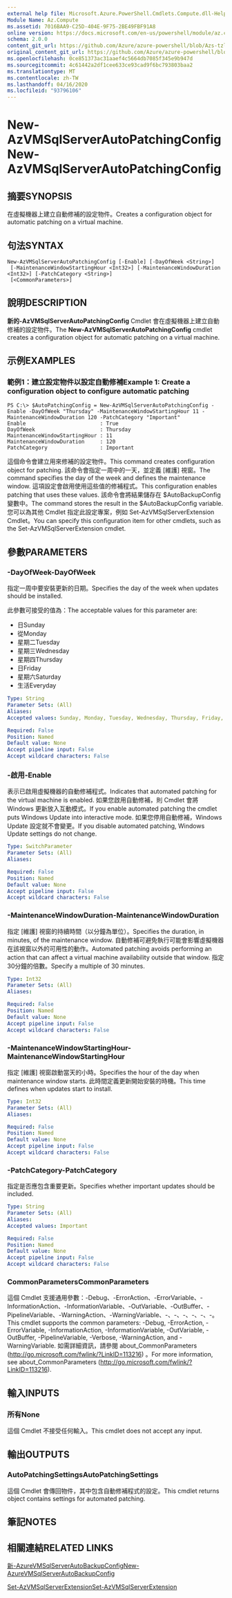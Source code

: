 ```yaml
---
external help file: Microsoft.Azure.PowerShell.Cmdlets.Compute.dll-Help-Help.xml
Module Name: Az.Compute
ms.assetid: 7016BAA9-C25D-404E-9F75-2BE49FBF91A8
online version: https://docs.microsoft.com/en-us/powershell/module/az.compute/new-azvmsqlserverautopatchingconfig
schema: 2.0.0
content_git_url: https://github.com/Azure/azure-powershell/blob/Azs-tzl/src/Compute/Compute/help/New-AzVMSqlServerAutoPatchingConfig.md
original_content_git_url: https://github.com/Azure/azure-powershell/blob/Azs-tzl/src/Compute/Compute/help/New-AzVMSqlServerAutoPatchingConfig.md
ms.openlocfilehash: 0ce851373ac31aaef4c5664db7085f345e9b947d
ms.sourcegitcommit: 4c61442a2df1cee633ce93cad9f6bc793803baa2
ms.translationtype: MT
ms.contentlocale: zh-TW
ms.lasthandoff: 04/16/2020
ms.locfileid: "93796106"
---
```

# <span data-ttu-id="3fb4a-101">New-AzVMSqlServerAutoPatchingConfig</span><span class="sxs-lookup"><span data-stu-id="3fb4a-101">New-AzVMSqlServerAutoPatchingConfig</span></span>

## <span data-ttu-id="3fb4a-102">摘要</span><span class="sxs-lookup"><span data-stu-id="3fb4a-102">SYNOPSIS</span></span>
<span data-ttu-id="3fb4a-103">在虛擬機器上建立自動修補的設定物件。</span><span class="sxs-lookup"><span data-stu-id="3fb4a-103">Creates a configuration object for automatic patching on a virtual machine.</span></span>

## <span data-ttu-id="3fb4a-104">句法</span><span class="sxs-lookup"><span data-stu-id="3fb4a-104">SYNTAX</span></span>

```
New-AzVMSqlServerAutoPatchingConfig [-Enable] [-DayOfWeek <String>]
 [-MaintenanceWindowStartingHour <Int32>] [-MaintenanceWindowDuration <Int32>] [-PatchCategory <String>]
 [<CommonParameters>]
```

## <span data-ttu-id="3fb4a-105">說明</span><span class="sxs-lookup"><span data-stu-id="3fb4a-105">DESCRIPTION</span></span>
<span data-ttu-id="3fb4a-106">**新的-AzVMSqlServerAutoPatchingConfig** Cmdlet 會在虛擬機器上建立自動修補的設定物件。</span><span class="sxs-lookup"><span data-stu-id="3fb4a-106">The **New-AzVMSqlServerAutoPatchingConfig** cmdlet creates a configuration object for automatic patching on a virtual machine.</span></span>

## <span data-ttu-id="3fb4a-107">示例</span><span class="sxs-lookup"><span data-stu-id="3fb4a-107">EXAMPLES</span></span>

### <span data-ttu-id="3fb4a-108">範例1：建立設定物件以設定自動修補</span><span class="sxs-lookup"><span data-stu-id="3fb4a-108">Example 1: Create a configuration object to configure automatic patching</span></span>
```
PS C:\> $AutoPatchingConfig = New-AzVMSqlServerAutoPatchingConfig -Enable -DayOfWeek "Thursday" -MaintenanceWindowStartingHour 11 -MaintenanceWindowDuration 120 -PatchCategory "Important"
Enable                        : True
DayOfWeek                     : Thursday
MaintenanceWindowStartingHour : 11
MaintenanceWindowDuration     : 120
PatchCategory                 : Important
```

<span data-ttu-id="3fb4a-109">這個命令會建立用來修補的設定物件。</span><span class="sxs-lookup"><span data-stu-id="3fb4a-109">This command creates configuration object for patching.</span></span>
<span data-ttu-id="3fb4a-110">該命令會指定一周中的一天，並定義 [維護] 視窗。</span><span class="sxs-lookup"><span data-stu-id="3fb4a-110">The command specifies the day of the week and defines the maintenance window.</span></span>
<span data-ttu-id="3fb4a-111">這項設定會啟用使用這些值的修補程式。</span><span class="sxs-lookup"><span data-stu-id="3fb4a-111">This configuration enables patching that uses these values.</span></span>
<span data-ttu-id="3fb4a-112">該命令會將結果儲存在 $AutoBackupConfig 變數中。</span><span class="sxs-lookup"><span data-stu-id="3fb4a-112">The command stores the result in the $AutoBackupConfig variable.</span></span>
<span data-ttu-id="3fb4a-113">您可以為其他 Cmdlet 指定此設定專案，例如 Set-AzVMSqlServerExtension Cmdlet。</span><span class="sxs-lookup"><span data-stu-id="3fb4a-113">You can specify this configuration item for other cmdlets, such as the Set-AzVMSqlServerExtension cmdlet.</span></span>

## <span data-ttu-id="3fb4a-114">參數</span><span class="sxs-lookup"><span data-stu-id="3fb4a-114">PARAMETERS</span></span>

### <span data-ttu-id="3fb4a-115">-DayOfWeek</span><span class="sxs-lookup"><span data-stu-id="3fb4a-115">-DayOfWeek</span></span>
<span data-ttu-id="3fb4a-116">指定一周中要安裝更新的日期。</span><span class="sxs-lookup"><span data-stu-id="3fb4a-116">Specifies the day of the week when updates should be installed.</span></span>

<span data-ttu-id="3fb4a-117">此參數可接受的值為：</span><span class="sxs-lookup"><span data-stu-id="3fb4a-117">The acceptable values for this parameter are:</span></span>

- <span data-ttu-id="3fb4a-118">日</span><span class="sxs-lookup"><span data-stu-id="3fb4a-118">Sunday</span></span>
- <span data-ttu-id="3fb4a-119">從</span><span class="sxs-lookup"><span data-stu-id="3fb4a-119">Monday</span></span>
- <span data-ttu-id="3fb4a-120">星期二</span><span class="sxs-lookup"><span data-stu-id="3fb4a-120">Tuesday</span></span>
- <span data-ttu-id="3fb4a-121">星期三</span><span class="sxs-lookup"><span data-stu-id="3fb4a-121">Wednesday</span></span>
- <span data-ttu-id="3fb4a-122">星期四</span><span class="sxs-lookup"><span data-stu-id="3fb4a-122">Thursday</span></span>
- <span data-ttu-id="3fb4a-123">日</span><span class="sxs-lookup"><span data-stu-id="3fb4a-123">Friday</span></span>
- <span data-ttu-id="3fb4a-124">星期六</span><span class="sxs-lookup"><span data-stu-id="3fb4a-124">Saturday</span></span>
- <span data-ttu-id="3fb4a-125">生活</span><span class="sxs-lookup"><span data-stu-id="3fb4a-125">Everyday</span></span>

```yaml
Type: String
Parameter Sets: (All)
Aliases: 
Accepted values: Sunday, Monday, Tuesday, Wednesday, Thursday, Friday, Saturday, Everyday

Required: False
Position: Named
Default value: None
Accept pipeline input: False
Accept wildcard characters: False
```

### <span data-ttu-id="3fb4a-126">-啟用</span><span class="sxs-lookup"><span data-stu-id="3fb4a-126">-Enable</span></span>
<span data-ttu-id="3fb4a-127">表示已啟用虛擬機器的自動修補程式。</span><span class="sxs-lookup"><span data-stu-id="3fb4a-127">Indicates that automated patching for the virtual machine is enabled.</span></span>
<span data-ttu-id="3fb4a-128">如果您啟用自動修補，則 Cmdlet 會將 Windows 更新放入互動模式。</span><span class="sxs-lookup"><span data-stu-id="3fb4a-128">If you enable automated patching the cmdlet puts Windows Update into interactive mode.</span></span>
<span data-ttu-id="3fb4a-129">如果您停用自動修補，Windows Update 設定就不會變更。</span><span class="sxs-lookup"><span data-stu-id="3fb4a-129">If you disable automated patching, Windows Update settings do not change.</span></span>

```yaml
Type: SwitchParameter
Parameter Sets: (All)
Aliases: 

Required: False
Position: Named
Default value: None
Accept pipeline input: False
Accept wildcard characters: False
```

### <span data-ttu-id="3fb4a-130">-MaintenanceWindowDuration</span><span class="sxs-lookup"><span data-stu-id="3fb4a-130">-MaintenanceWindowDuration</span></span>
<span data-ttu-id="3fb4a-131">指定 [維護] 視窗的持續時間（以分鐘為單位）。</span><span class="sxs-lookup"><span data-stu-id="3fb4a-131">Specifies the duration, in minutes, of the maintenance window.</span></span>
<span data-ttu-id="3fb4a-132">自動修補可避免執行可能會影響虛擬機器在該視窗以外的可用性的動作。</span><span class="sxs-lookup"><span data-stu-id="3fb4a-132">Automated patching avoids performing an action that can affect a virtual machine availability outside that window.</span></span>
<span data-ttu-id="3fb4a-133">指定30分鐘的倍數。</span><span class="sxs-lookup"><span data-stu-id="3fb4a-133">Specify a multiple of 30 minutes.</span></span>

```yaml
Type: Int32
Parameter Sets: (All)
Aliases: 

Required: False
Position: Named
Default value: None
Accept pipeline input: False
Accept wildcard characters: False
```

### <span data-ttu-id="3fb4a-134">-MaintenanceWindowStartingHour</span><span class="sxs-lookup"><span data-stu-id="3fb4a-134">-MaintenanceWindowStartingHour</span></span>
<span data-ttu-id="3fb4a-135">指定 [維護] 視窗啟動當天的小時。</span><span class="sxs-lookup"><span data-stu-id="3fb4a-135">Specifies the hour of the day when maintenance window starts.</span></span>
<span data-ttu-id="3fb4a-136">此時間定義更新開始安裝的時機。</span><span class="sxs-lookup"><span data-stu-id="3fb4a-136">This time defines when updates start to install.</span></span>

```yaml
Type: Int32
Parameter Sets: (All)
Aliases: 

Required: False
Position: Named
Default value: None
Accept pipeline input: False
Accept wildcard characters: False
```

### <span data-ttu-id="3fb4a-137">-PatchCategory</span><span class="sxs-lookup"><span data-stu-id="3fb4a-137">-PatchCategory</span></span>
<span data-ttu-id="3fb4a-138">指定是否應包含重要更新。</span><span class="sxs-lookup"><span data-stu-id="3fb4a-138">Specifies whether important updates should be included.</span></span>

```yaml
Type: String
Parameter Sets: (All)
Aliases: 
Accepted values: Important

Required: False
Position: Named
Default value: None
Accept pipeline input: False
Accept wildcard characters: False
```

### <span data-ttu-id="3fb4a-139">CommonParameters</span><span class="sxs-lookup"><span data-stu-id="3fb4a-139">CommonParameters</span></span>
<span data-ttu-id="3fb4a-140">這個 Cmdlet 支援通用參數：-Debug、-ErrorAction、-ErrorVariable、-InformationAction、-InformationVariable、-OutVariable、-OutBuffer、-PipelineVariable、-WarningAction、-WarningVariable、-、-、-、-、-、-。</span><span class="sxs-lookup"><span data-stu-id="3fb4a-140">This cmdlet supports the common parameters: -Debug, -ErrorAction, -ErrorVariable, -InformationAction, -InformationVariable, -OutVariable, -OutBuffer, -PipelineVariable, -Verbose, -WarningAction, and -WarningVariable.</span></span> <span data-ttu-id="3fb4a-141">如需詳細資訊，請參閱 about_CommonParameters (http://go.microsoft.com/fwlink/?LinkID=113216) 。</span><span class="sxs-lookup"><span data-stu-id="3fb4a-141">For more information, see about_CommonParameters (http://go.microsoft.com/fwlink/?LinkID=113216).</span></span>

## <span data-ttu-id="3fb4a-142">輸入</span><span class="sxs-lookup"><span data-stu-id="3fb4a-142">INPUTS</span></span>

### <span data-ttu-id="3fb4a-143">所有</span><span class="sxs-lookup"><span data-stu-id="3fb4a-143">None</span></span>
<span data-ttu-id="3fb4a-144">這個 Cmdlet 不接受任何輸入。</span><span class="sxs-lookup"><span data-stu-id="3fb4a-144">This cmdlet does not accept any input.</span></span>

## <span data-ttu-id="3fb4a-145">輸出</span><span class="sxs-lookup"><span data-stu-id="3fb4a-145">OUTPUTS</span></span>

### <span data-ttu-id="3fb4a-146">AutoPatchingSettings</span><span class="sxs-lookup"><span data-stu-id="3fb4a-146">AutoPatchingSettings</span></span>
<span data-ttu-id="3fb4a-147">這個 Cmdlet 會傳回物件，其中包含自動修補程式的設定。</span><span class="sxs-lookup"><span data-stu-id="3fb4a-147">This cmdlet returns object contains settings for automated patching.</span></span>

## <span data-ttu-id="3fb4a-148">筆記</span><span class="sxs-lookup"><span data-stu-id="3fb4a-148">NOTES</span></span>

## <span data-ttu-id="3fb4a-149">相關連結</span><span class="sxs-lookup"><span data-stu-id="3fb4a-149">RELATED LINKS</span></span>

[<span data-ttu-id="3fb4a-150">新-AzureVMSqlServerAutoBackupConfig</span><span class="sxs-lookup"><span data-stu-id="3fb4a-150">New-AzureVMSqlServerAutoBackupConfig</span></span>](./New-AzureVMSqlServerAutoBackupConfig.md)

[<span data-ttu-id="3fb4a-151">Set-AzVMSqlServerExtension</span><span class="sxs-lookup"><span data-stu-id="3fb4a-151">Set-AzVMSqlServerExtension</span></span>](./Set-AzVMSqlServerExtension.md)



